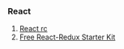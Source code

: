 ### React
1. [React rc](https://github.com/facebook/react/issues/10294#issuecomment-328704324)
2. [Free React-Redux Starter Kit](http://www.systango.com/blog/free-react-redux-starter-kit/?utm_content=bufferef4f0&utm_medium=social&utm_source=twitter.com&utm_campaign=buffer)
